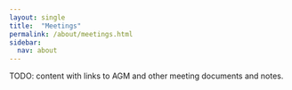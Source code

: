 ```yaml
---
layout: single
title:  "Meetings"
permalink: /about/meetings.html
sidebar:
  nav: about
---
```


TODO: content with links to AGM and other meeting documents and notes.